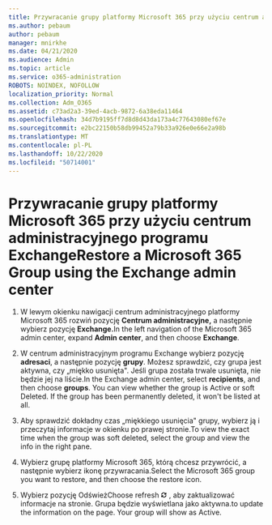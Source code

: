 ```yaml
---
title: Przywracanie grupy platformy Microsoft 365 przy użyciu centrum administracyjnego programu Exchange
ms.author: pebaum
author: pebaum
manager: mnirkhe
ms.date: 04/21/2020
ms.audience: Admin
ms.topic: article
ms.service: o365-administration
ROBOTS: NOINDEX, NOFOLLOW
localization_priority: Normal
ms.collection: Adm_O365
ms.assetid: c73ad2a3-39ed-4acb-9872-6a38eda11464
ms.openlocfilehash: 34d7b9195ff7d8d8d43da173a4c77643080ef67e
ms.sourcegitcommit: e2bc22150b58db99452a79b33a926e0e66e2a98b
ms.translationtype: MT
ms.contentlocale: pl-PL
ms.lasthandoff: 10/22/2020
ms.locfileid: "50714001"
---
```

# <a name="restore-a-microsoft-365-group-using-the-exchange-admin-center"></a><span data-ttu-id="08059-102">Przywracanie grupy platformy Microsoft 365 przy użyciu centrum administracyjnego programu Exchange</span><span class="sxs-lookup"><span data-stu-id="08059-102">Restore a Microsoft 365 Group using the Exchange admin center</span></span>

1. <span data-ttu-id="08059-103">W lewym okienku nawigacji centrum administracyjnego platformy Microsoft 365 rozwiń pozycję **Centrum administracyjne,** a następnie wybierz pozycję **Exchange.**</span><span class="sxs-lookup"><span data-stu-id="08059-103">In the left navigation of the Microsoft 365 admin center, expand **Admin center**, and then choose **Exchange**.</span></span>
    
2. <span data-ttu-id="08059-p101">W centrum administracyjnym programu Exchange wybierz pozycję **adresaci**, a następnie pozycję **grupy**. Możesz sprawdzić, czy grupa jest aktywna, czy „miękko usunięta". Jeśli grupa została trwale usunięta, nie będzie jej na liście.</span><span class="sxs-lookup"><span data-stu-id="08059-p101">In the Exchange admin center, select **recipients**, and then choose **groups**. You can view whether the group is Active or soft Deleted. If the group has been permanently deleted, it won't be listed at all.</span></span>
    
3. <span data-ttu-id="08059-107">Aby sprawdzić dokładny czas „miękkiego usunięcia" grupy, wybierz ją i przeczytaj informacje w okienku po prawej stronie.</span><span class="sxs-lookup"><span data-stu-id="08059-107">To view the exact time when the group was soft deleted, select the group and view the info in the right pane.</span></span>
    
4. <span data-ttu-id="08059-108">Wybierz grupę platformy Microsoft 365, którą chcesz przywrócić, a następnie wybierz ikonę przywracania.</span><span class="sxs-lookup"><span data-stu-id="08059-108">Select the Microsoft 365 group you want to restore, and then choose the restore icon.</span></span>
    
5. <span data-ttu-id="08059-109">Wybierz pozycję Odśwież</span><span class="sxs-lookup"><span data-stu-id="08059-109">Choose refresh</span></span> ![Ikona Odśwież](media/6464df90-2a91-4c1f-92a6-9a38c7696ac3.gif) <span data-ttu-id="08059-p102">, aby zaktualizować informacje na stronie. Grupa będzie wyświetlana jako aktywna.</span><span class="sxs-lookup"><span data-stu-id="08059-p102">to update the information on the page. Your group will show as Active.</span></span> 
    

